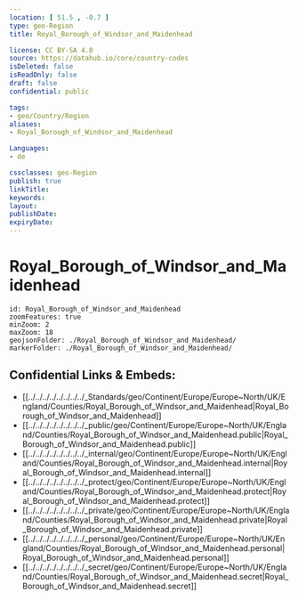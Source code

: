 ```yaml
---
location: [ 51.5 , -0.7 ] 
type: geo-Region
title: Royal_Borough_of_Windsor_and_Maidenhead

license: CC BY-SA 4.0
source: https://datahub.io/core/country-codes
isDeleted: false
isReadOnly: false
draft: false
confidential: public

tags:
- geo/Country/Region
aliases:
- Royal_Borough_of_Windsor_and_Maidenhead

Languages:
- de

cssclasses: geo-Region
publish: true
linkTitle: 
keywords: 
layout: 
publishDate: 
expiryDate: 
---
```


# Royal_Borough_of_Windsor_and_Maidenhead

```leaflet
id: Royal_Borough_of_Windsor_and_Maidenhead
zoomFeatures: true 
minZoom: 2 
maxZoom: 18
geojsonFolder: ./Royal_Borough_of_Windsor_and_Maidenhead/
markerFolder: ./Royal_Borough_of_Windsor_and_Maidenhead/
```


## Confidential Links & Embeds: 
- [[../../../../../../../../_Standards/geo/Continent/Europe/Europe~North/UK/England/Counties/Royal_Borough_of_Windsor_and_Maidenhead|Royal_Borough_of_Windsor_and_Maidenhead]] 
- [[../../../../../../../../_public/geo/Continent/Europe/Europe~North/UK/England/Counties/Royal_Borough_of_Windsor_and_Maidenhead.public|Royal_Borough_of_Windsor_and_Maidenhead.public]] 
- [[../../../../../../../../_internal/geo/Continent/Europe/Europe~North/UK/England/Counties/Royal_Borough_of_Windsor_and_Maidenhead.internal|Royal_Borough_of_Windsor_and_Maidenhead.internal]] 
- [[../../../../../../../../_protect/geo/Continent/Europe/Europe~North/UK/England/Counties/Royal_Borough_of_Windsor_and_Maidenhead.protect|Royal_Borough_of_Windsor_and_Maidenhead.protect]] 
- [[../../../../../../../../_private/geo/Continent/Europe/Europe~North/UK/England/Counties/Royal_Borough_of_Windsor_and_Maidenhead.private|Royal_Borough_of_Windsor_and_Maidenhead.private]] 
- [[../../../../../../../../_personal/geo/Continent/Europe/Europe~North/UK/England/Counties/Royal_Borough_of_Windsor_and_Maidenhead.personal|Royal_Borough_of_Windsor_and_Maidenhead.personal]] 
- [[../../../../../../../../_secret/geo/Continent/Europe/Europe~North/UK/England/Counties/Royal_Borough_of_Windsor_and_Maidenhead.secret|Royal_Borough_of_Windsor_and_Maidenhead.secret]] 

